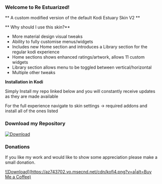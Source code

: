 
### Welcome to Re Estuarized!
** A custom modified version of the default Kodi Estuary Skin V2 **

** Why should I use this skin?**

- More material design visual tweaks
- Ability to fully customise menus/widgets
- Includes new Home section and introduces a Library section for the regular kodi experience
- Home sections shows enhanced ratings/artwork, allows 11 custom widgets
- Library section allows menu to be toggled between vertical/horizontal
- Multiple other tweaks

**Installation in Kodi**

Simply Install my repo linked below and you will constantly receive updates as they are made available

For the full experience navigate to skin settings -> required addons and install all of the ones listed


### Download my Repository

[ ![Download](https://dl.dropboxusercontent.com/u/4689286/download-button.png) ](https://dl.dropboxusercontent.com/u/4689286/repository.im85288-1.0.0.zip)


### Donations
If you like my work and would like to show some appreciation please make a small donation.

[ ![Download](https://az743702.vo.msecnd.net/cdn/kofi4.png?v=a|alt=Buy Me a Coffee)](https://ko-fi.com/A1064DC)